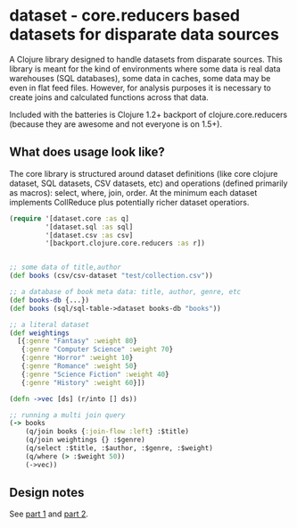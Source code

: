 # dataset - core.reducers based datasets for disparate data sources

A Clojure library designed to handle datasets from disparate sources. This library is meant for the kind of environments where some data is real data warehouses (SQL databases), some data in caches, some data may be even in flat feed files. However, for
analysis purposes it is necessary to create joins and calculated functions across that data.


Included with the batteries is Clojure 1.2+ backport of clojure.core.reducers (because they are awesome and not everyone is on 1.5+).

## What does usage look like?

The core library is structured around dataset definitions (like core clojure dataset,
SQL datasets, CSV datasets, etc) and operations (defined primarily as macros): select, where, join, order. At the minimum each dataset implements CollReduce plus potentially
richer dataset operatiors.

```clojure
(require '[dataset.core :as q]
         '[dataset.sql :as sql]
         '[dataset.csv :as csv]
         '[backport.clojure.core.reducers :as r])


;; some data of title,author
(def books (csv/csv-dataset "test/collection.csv"))

;; a database of book meta data: title, author, genre, etc
(def books-db {...})
(def books (sql/sql-table->dataset books-db "books"))

;; a literal dataset
(def weightings
  [{:genre "Fantasy" :weight 80}
   {:genre "Computer Science" :weight 70}
   {:genre "Horror" :weight 10}
   {:genre "Romance" :weight 50}
   {:genre "Science Fiction" :weight 40}
   {:genre "History" :weight 60}])

(defn ->vec [ds] (r/into [] ds))

;; running a multi join query
(-> books
    (q/join books {:join-flow :left} :$title)
    (q/join weightings {} :$genre)
    (q/select :$title, :$author, :$genre, :$weight)
    (q/where (> :$weight 50))
    (->vec))
```


## Design notes

See [part 1](http://tuor713.github.io/dataset/index.html) and [part 2](http://tuor713.github.io/dataset2/index.html).
